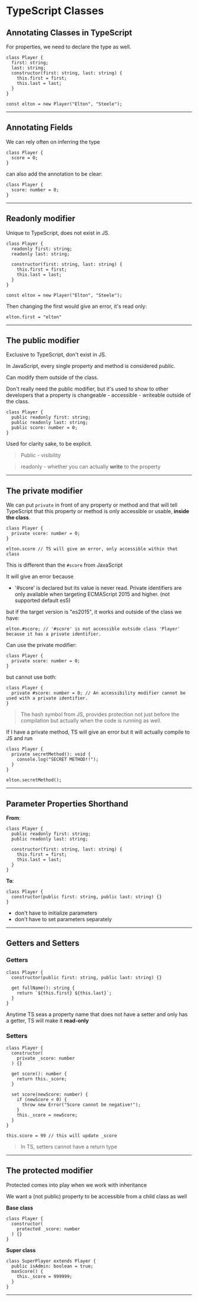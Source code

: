 # TypeScript Classes

## Annotating Classes in TypeScript

For properties, we need to declare the type as well.

```
class Player {
  first: string;
  last: string;
  constructor(first: string, last: string) {
    this.first = first;
    this.last = last;
  }
}

const elton = new Player("Elton", "Steele");

```

---

## Annotating Fields

We can rely often on inferring the type

```
class Player {
  score = 0;
}

```

can also add the annotation to be clear:

```
class Player {
  score: number = 0;
}

```

---

## Readonly modifier

Unique to TypeScript, does not exist in JS.

```
class Player {
  readonly first: string;
  readonly last: string;

  constructor(first: string, last: string) {
    this.first = first;
    this.last = last;
  }
}

const elton = new Player("Elton", "Steele");
```

Then changing the first would give an error, it's read only:

```
elton.first = "elton"
```

---

## The public modifier

Exclusive to TypeScript, don't exist in JS.

In JavaScript, every single property and method is considered public.

Can modify them outside of the class.

Don't really need the public modifier, but it's used to show to other developers that a property is changeable - accessible - writeable outside of the class.

```
class Player {
  public readonly first: string;
  public readonly last: string;
  public score: number = 0;
}
```

Used for clarity sake, to be explicit.

> Public - visibility

> readonly - whether you can actually **write** to the property

---

## The private modifier

We can put `private` in front of any property or method and that will tell TypeScript that this property or method is only accessible or usable, **inside the class**.

```
class Player {
  private score: number = 0;
}
```

```
elton.score // TS will give an error, only accessible within that class
```

This is different than the `#score` from JavaScript

It will give an error because

- '#score' is declared but its value is never read. Private identifiers are only available when targeting ECMAScript 2015 and higher. (not supported default es5)

but if the target version is "es2015", it works and outside of the class we have:

```
elton.#score; // '#score' is not accessible outside class 'Player' because it has a private identifier.
```

Can use the private modifier:

```
class Player {
  private score: number = 0;
}
```

but cannot use both:

```
class Player {
  private #score: number = 0; // An accessibility modifier cannot be used with a private identifier.
}
```

> The hash symbol from JS, provides protection not just before the compilation but actually when the code is running as well.

If I have a private method, TS will give an error but it will actually compile to JS and run

```
class Player {
  private secretMethod(): void {
    console.log("SECRET METHOD!!");
  }
}

elton.secretMethod();
```

---

## Parameter Properties Shorthand

**From**:

```
class Player {
  public readonly first: string;
  public readonly last: string;

  constructor(first: string, last: string) {
    this.first = first;
    this.last = last;
  }
}
```

**To**:

```
class Player {
  constructor(public first: string, public last: string) {}
}
```

- don't have to initialize parameters
- don't have to set parameters separately

---

## Getters and Setters

### Getters

```
class Player {
  constructor(public first: string, public last: string) {}

  get fullName(): string {
    return `${this.first} ${this.last}`;
  }
}
```

Anytime TS seas a property name that does not have a setter and only has a getter, TS will make it **read-only**

### Setters

```
class Player {
  constructor(
    private _score: number
  ) {}

  get score(): number {
    return this._score;
  }

  set score(newScore: number) {
    if (newScore < 0) {
      throw new Error("Score cannot be negative!");
    }
    this._score = newScore;
  }
}

this.score = 99 // this will update _score
```

> In TS, setters cannot have a return type

---

## The protected modifier

Protected comes into play when we work with inheritance

We want a (not public) property to be accessible from a child class as well

**Base class**

```
class Player {
  constructor(
    protected _score: number
  ) {}
}
```

**Super class**

```
class SuperPlayer extends Player {
  public isAdmin: boolean = true;
  maxScore() {
    this._score = 999999;
  }
}
```

---
